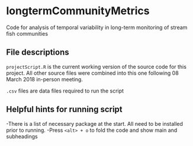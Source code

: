 # longtermCommunityMetrics
Code for analysis of temporal variability in long-term monitoring of stream fish communities

## File descriptions
`projectScript.R` is the current working version of the source code for this project. All other source files were combined into this one following 08 March 2018 in-person meeting.

`.csv` files are data files required to run the script

## Helpful hints for running script
-There is a list of necessary package at the start. All need to be installed prior to running.
-Press `<alt> + o` to fold the code and show main and subheadings
